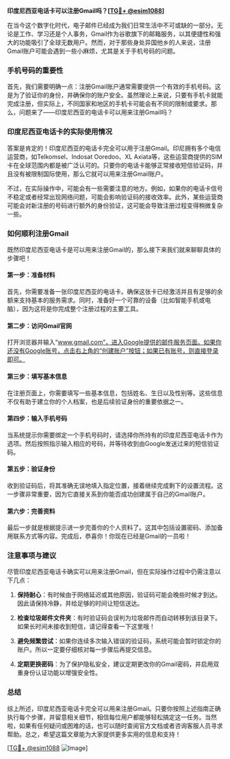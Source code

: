 **印度尼西亚电话卡可以注册Gmail吗？[[TG💪+ @esim1088](https://t.me/s/esim1088)]**

在当今这个数字化时代，电子邮件已经成为我们日常生活中不可或缺的一部分。无论是工作、学习还是个人事务，Gmail作为谷歌旗下的邮箱服务，以其便捷性和强大的功能吸引了全球无数用户。然而，对于那些身处异国他乡的人来说，注册Gmail账户可能会遇到一些小麻烦，尤其是关于手机号码的问题。

### **手机号码的重要性**

首先，我们需要明确一点：注册Gmail账户通常需要提供一个有效的手机号码。这是为了验证你的身份，并确保你的账户安全。虽然理论上来说，只要有手机卡就能完成注册，但实际上，不同国家和地区的手机卡可能会有不同的限制或要求。那么，问题来了——印度尼西亚的电话卡可以用来注册Gmail吗？

### **印度尼西亚电话卡的实际使用情况**

答案是肯定的！印度尼西亚的电话卡完全可以用于注册Gmail。印尼拥有多个电信运营商，如Telkomsel、Indosat Ooredoo、XL Axiata等，这些运营商提供的SIM卡在全球范围内都是被广泛认可的。只要你的电话卡能够正常接收短信验证码，并且没有被限制国际使用，那么它就可以用来注册Gmail账户。

不过，在实际操作中，可能会有一些需要注意的地方。例如，如果你的电话卡信号不稳定或者经常出现网络问题，可能会影响验证码的接收效率。此外，某些运营商可能会对新注册的号码进行额外的身份验证，这可能会导致注册过程变得稍微复杂一些。

### **如何顺利注册Gmail**

既然印度尼西亚电话卡是可以用来注册Gmail的，那么接下来我们就来聊聊具体的步骤吧！

#### **第一步：准备材料**

首先，你需要准备一张印度尼西亚的电话卡。确保这张卡已经激活并且有足够的余额来支持基本的服务需求。同时，准备好一个可靠的设备（比如智能手机或电脑），因为这将是你完成整个注册过程的主要工具。

#### **第二步：访问Gmail官网**

打开浏览器并输入“www.gmail.com”，进入Google提供的邮件服务页面。如果你还没有Google账号，点击右上角的“创建账户”按钮；如果已有账号，则直接登录即可。

#### **第三步：填写基本信息**

在注册页面上，你需要填写一些基本信息，包括姓名、生日以及性别等。这些信息不仅有助于建立你的个人档案，也是后续验证身份的重要依据之一。

#### **第四步：输入手机号码**

当系统提示你需要绑定一个手机号码时，请选择你所持有的印度尼西亚电话卡作为选项。然后按照指示输入相应的号码，并等待收到由Google发送过来的短信验证码。

#### **第五步：验证身份**

收到验证码后，将其准确无误地填入指定位置，接着继续完成剩下的设置流程。这一步骤非常重要，因为它直接关系到你能否成功创建属于自己的Gmail账户。

#### **第六步：完善资料**

最后一步就是根据提示进一步完善你的个人资料了。这其中包括设置密码、添加备用联系方式等内容。完成后，恭喜你！你现在已经是Gmail的一员啦！

### **注意事项与建议**

尽管印度尼西亚电话卡确实可以用来注册Gmail，但在实际操作过程中仍需注意以下几点：

1. **保持耐心**：有时候由于网络延迟或其他原因，验证码可能会晚些时候才到达。因此请保持冷静，并给足够的时间让短信送达。
   
2. **检查垃圾邮件文件夹**：有时验证码会误判为垃圾邮件而自动转移到该目录下。如果长时间未接收到短信，请记得查看一下这里哦！

3. **避免频繁尝试**：如果你连续多次输入错误的验证码，系统可能会暂时锁定你的账户。所以一定要仔细核对每一步骤后再提交信息。

4. **定期更换密码**：为了保护隐私安全，建议定期更改你的Gmail密码，并启用双重身份认证功能以增强安全性。

### **总结**

综上所述，印度尼西亚电话卡完全可以用来注册Gmail。只要你按照上述指南正确执行每个步骤，并留意相关细节，相信每位用户都能够轻松搞定这一任务。当然啦，如果有任何疑问或困难的话，也可以随时查阅官方文档或者咨询客服人员寻求帮助。总之，希望这篇文章能为大家提供更多实用的信息和支持！

[[TG💪+ @esim1088](https://t.me/s/esim1088) ![Image](https://i.postimg.cc/4NQfJmqS/Snipaste-2025-05-13-00-14-12.png)]